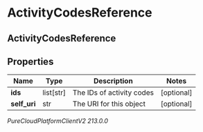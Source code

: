 # ActivityCodesReference

## ActivityCodesReference

## Properties

|Name | Type | Description | Notes|
|------------ | ------------- | ------------- | -------------|
| **ids** | list[str] | The IDs of activity codes | [optional] |
| **self_uri** | str | The URI for this object | [optional] |



_PureCloudPlatformClientV2 213.0.0_

